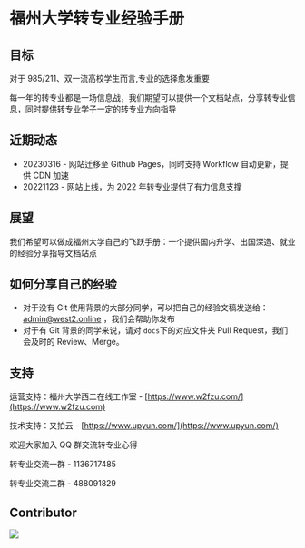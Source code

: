 # 福州大学转专业经验手册

## 目标

对于 985/211、双一流高校学生而言,专业的选择愈发重要

每一年的转专业都是一场信息战，我们期望可以提供一个文档站点，分享转专业信息，同时提供转专业学子一定的转专业方向指导

## 近期动态

- 20230316 - 网站迁移至 Github Pages，同时支持 Workflow 自动更新，提供 CDN 加速
- 20221123 - 网站上线，为 2022 年转专业提供了有力信息支撑

## 展望

我们希望可以做成福州大学自己的飞跃手册：一个提供国内升学、出国深造、就业的经验分享指导文档站点

## 如何分享自己的经验

- 对于没有 Git 使用背景的大部分同学，可以把自己的经验文稿发送给：admin@west2.online ，我们会帮助你发布
- 对于有 Git 背景的同学来说，请对 `docs`下的对应文件夹 Pull Request，我们会及时的 Review、Merge。

## 支持

运营支持：福州大学西二在线工作室 - [https://www.w2fzu.com/](https://www.w2fzu.com)

技术支持：又拍云 - [https://www.upyun.com/](https://www.upyun.com/)

欢迎大家加入 QQ 群交流转专业心得

转专业交流一群 - 1136717485

转专业交流二群 - 488091829

## Contributor

<a href="https://github.com/west2-online/fzu-run/graphs/contributors">
  <img src="https://contrib.rocks/image?repo=west2-online/fzu-run" />
</a>
